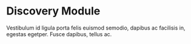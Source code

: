 # Discovery Module
  Vestibulum id ligula porta felis euismod semodio, dapibus ac facilisis in, egestas egetper. Fusce dapibus, tellus ac.
